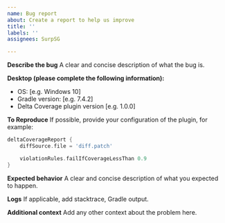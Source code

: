 ```yaml
---
name: Bug report
about: Create a report to help us improve
title: ''
labels: ''
assignees: SurpSG

---
```


**Describe the bug**
A clear and concise description of what the bug is.

**Desktop (please complete the following information):**
 - OS: [e.g. Windows 10]
 - Gradle version: [e.g. 7.4.2]
 - Delta Coverage plugin version [e.g. 1.0.0]

**To Reproduce**
If possible, provide your configuration of the plugin, for example:
```groovy
deltaCoverageReport {
    diffSource.file = 'diff.patch'

    violationRules.failIfCoverageLessThan 0.9
}
```

**Expected behavior**
A clear and concise description of what you expected to happen.

**Logs**
If applicable, add stacktrace, Gradle output.

**Additional context**
Add any other context about the problem here.
